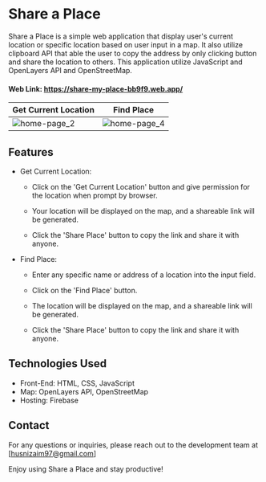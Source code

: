# Share a Place

Share a Place  is a simple web application that display user's current location or specific location based on user input in a map. It also utilize clipboard API that able the user to copy the address by only clicking button and share the location to others. This application utilize JavaScript and OpenLayers API and OpenStreetMap.
#### Web Link: https://share-my-place-bb9f9.web.app/

|  Get Current Location                             |  Find Place                               |
|-----------------------------------------|-----------------------------------------|
| ![home-page_2](https://github.com/zaimabdullah/Share-My-Place/assets/36534973/a9e2df44-b4ed-4c21-bc86-321887736b81) | ![home-page_4](https://github.com/zaimabdullah/Share-My-Place/assets/36534973/6c7d20c2-5aca-4ec5-abc7-14954e40ca07) |

## Features

- Get Current Location:

  - Click on the 'Get Current Location' button and give permission for the location when prompt by browser.

  - Your location will be displayed on the map, and a shareable link will be generated.

  - Click the 'Share Place' button to copy the link and share it with anyone.

- Find Place:

  - Enter any specific name or address of a location into the input field.

  - Click on the 'Find Place' button.

  - The location will be displayed on the map, and a shareable link will be generated.

  - Click the 'Share Place' button to copy the link and share it with anyone.

## Technologies Used

- Front-End: HTML, CSS, JavaScript
- Map: OpenLayers API, OpenStreetMap
- Hosting: Firebase     

## Contact

For any questions or inquiries, please reach out to the development team at [husnizaim97@gmail.com]

Enjoy using Share a Place and stay productive!
